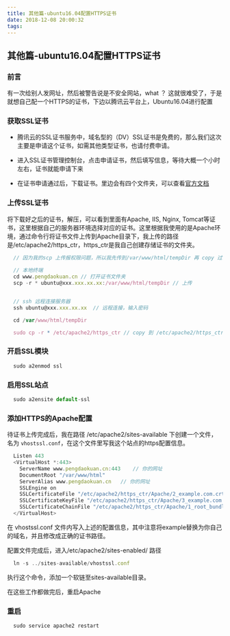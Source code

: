 ```yaml
---
title: 其他篇-ubuntu16.04配置HTTPS证书
date: 2018-12-08 20:00:32
tags:
---
```

## 其他篇-ubuntu16.04配置HTTPS证书
### 前言
有一次给别人发网址，然后被警告说是不安全网站，what ？ 这就很难受了，于是就想自己配一个HTTPS的证书，下边以腾讯云平台上，Ubuntu16.04进行配置


### 获取SSL证书
- 腾讯云的SSL证书服务中，域名型的（DV）SSL证书是免费的，那么我们这次主要是申请这个证书，如需其他类型证书，也请付费申请。

- 进入SSL证书管理控制台，点击申请证书，然后填写信息，等待大概一个小时左右，证书就能申请下来

- 在证书申请通过后，下载证书。里边会有四个文件夹，可以查看[官方文档](https://cloud.tencent.com/document/product/400/4143#1.-apache-2.x-.E8.AF.81.E4.B9.A6.E9.83.A8.E7.BD.B2)

### 上传SSL证书
将下载好之后的证书，解压，可以看到里面有Apache, IIS, Nginx, Tomcat等证书，这里根据自己的服务器环境选择对应的证书。这里根据我使用的是Apache环境，通过命令行将证书文件上传到Apache目录下，我上传的路径是/etc/apache2/https_ctr，https_ctr是我自己创建存储证书的文件夹。

```javascript
  // 因为我的scp 上传报权限问题，所以我先传到/var/www/html/tempDir 再 copy 过去
  
  // 本地终端
  cd www.pengdaokuan.cn // 打开证书文件夹
  scp -r * ubuntu@xxx.xxx.xx.xx:/var/www/html/tempDir // 上传


  // ssh 远程连接服务器
  ssh ubuntu@xxx.xxx.xx.xx  // 远程连接，输入密码

  cd /var/www/html/tempDir

  sudo cp -r * /etc/apache2/https_ctr // copy 到 /etc/apache2/https_ctr 文件夹下

```

### 开启SSL模块
```javascript
  sudo a2enmod ssl
```

### 启用SSL站点
```javascript
  sudo a2ensite default-ssl
```

### 添加HTTPS的Apache配置
待证书上传完成后，我在路径 /etc/apache2/sites-available 下创建一个文件，名为 `vhostssl.conf`，在这个文件里写我这个站点的https配置信息。
```javascript
  Listen 443
  <VirtualHost *:443>
    ServerName www.pengdaokuan.cn:443    // 你的网址
    DocumentRoot "/var/www/html"
    ServerAlias www.pengdaokuan.cn   // 你的网址
    SSLEngine on
    SSLCertificateFile "/etc/apache2/https_ctr/Apache/2_example.com.crt"
    SSLCertificateKeyFile "/etc/apache2/https_ctr/Apache/3_example.com.key"
    SSLCertificateChainFile "/etc/apache2/https_ctr/Apache/1_root_bundle.crt"
  </VirtualHost>
```
在 vhostssl.conf 文件内写入上述的配置信息，其中注意将example替换为你自己的域名，并且修改成正确的证书路径。

配置文件完成后，进入/etc/apache2/sites-enabled/ 路径

```javascript
  ln -s ../sites-available/vhostssl.conf
```

执行这个命令，添加一个软链至sites-available目录。

在这些工作都做完后，重启Apache

### 重启
```javascript
  sudo service apache2 restart
```
